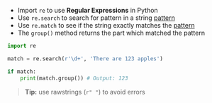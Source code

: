 - Import `re` to use **Regular Expressions** in Python
- Use `re.search` to search for pattern in a string [pattern](computer-science/docs/basics/regex.md) 
- Use `re.match` to see if the string exactly matches the [pattern](computer-science/docs/basics/regex.md)
- The `group()` method returns the part which matched the pattern  

```python
import re

match = re.search(r'\d+', 'There are 123 apples')

if match:
	print(match.group()) # Output: 123
```

> **Tip:** use rawstrings (`r" "`) to avoid errors  